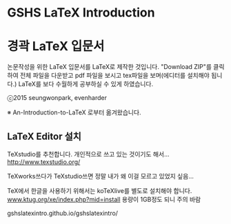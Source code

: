 # GSHS LaTeX Introduction
# 경곽 LaTeX 입문서
논문작성을 위한 LaTeX 입문서를 LaTeX로 제작한 것입니다.
"Download ZIP"를 클릭하여 전체 파일을 다운받고 pdf 파일을 보시고
tex파일을 보며(에디터를 설치해야 됩니다.) LaTeX를 보다 수월하게 공부하실 수 있게 하였습니다.

ⓒ2015 seungwonpark, evenharder 

※ An-Introduction-to-LaTeX 로부터 옮겨왔습니다.

## LaTeX Editor 설치

TeXstudio를 추천합니다. 개인적으로 쓰고 있는 것이기도 해서...
http://www.texstudio.org/

TeXworks쓰다가 TeXstudio쓰면 정말 내가 왜 이걸 모르고 있었지 싶음...

TeX에서 한글을 사용하기 위해서는 koTeXlive를 별도로 설치해야 합니다.
www.ktug.org/xe/index.php?mid=install
용량이 1GB정도 되니 주의 바람

gshslatexintro.github.io/gshslatexintro/
